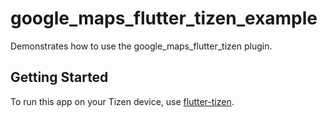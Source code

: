 # google_maps_flutter_tizen_example

Demonstrates how to use the google_maps_flutter_tizen plugin.

## Getting Started

To run this app on your Tizen device, use [flutter-tizen](https://github.com/flutter-tizen/flutter-tizen).

